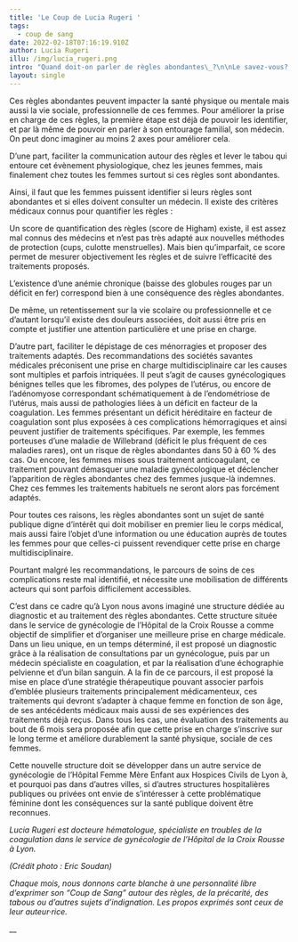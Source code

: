 ```yaml
---
title: 'Le Coup de Lucia Rugeri '
tags:
  - coup de sang
date: 2022-02-18T07:16:19.910Z
author: Lucia Rugeri
illu: /img/lucia_rugeri.png
intro: "Quand doit-on parler de règles abondantes\_?\n\nLe savez-vous?  30% des femmes peuvent présenter des règles abondantes, encore appelées ménorragies, pendant les différentes périodes de leur vie. Les causes en sont multiples."
layout: single
---
```

Ces règles abondantes peuvent impacter la santé physique ou mentale mais aussi la vie sociale, professionnelle de ces femmes. Pour améliorer la prise en charge de ces règles, la première étape est déjà de pouvoir les identifier, et par là même de pouvoir en parler à son entourage familial, son médecin.  On peut donc imaginer au moins 2 axes pour améliorer cela. 

D’une part, faciliter la communication autour des règles et lever le tabou qui entoure cet évènement physiologique, chez les jeunes femmes, mais finalement chez toutes les femmes surtout si ces règles sont abondantes.

Ainsi,  il faut que les femmes puissent identifier si leurs règles sont abondantes et si elles doivent consulter un médecin. Il existe des critères médicaux connus pour quantifier les règles :

Un score de quantification des règles (score de Higham) existe, il est assez mal connus des médecins et n’est pas très adapté aux nouvelles méthodes de protection (cups, culotte menstruelles).  Mais bien qu’imparfait, ce score permet de mesurer objectivement les règles et de suivre l’efficacité des traitements proposés.

L’existence d’une anémie chronique (baisse des globules rouges par un déficit en fer) correspond bien à une conséquence des règles abondantes.

De même, un retentissement sur la vie scolaire ou professionnelle et ce d’autant lorsqu’il existe des douleurs associées, doit aussi être pris en compte et justifier une attention particulière et une prise en charge.

D’autre part, faciliter le dépistage de ces ménorragies et proposer des traitements adaptés. Des recommandations des sociétés savantes médicales préconisent une prise en charge multidisciplinaire car les causes sont multiples et parfois intriquées. Il peut s’agit de causes gynécologiques bénignes telles que les fibromes, des polypes de l’utérus, ou encore de l’adénomyose correspondant schématiquement à de l’endométriose de l’utérus, mais aussi de pathologies liées à un déficit en facteur de la coagulation. Les femmes présentant un déficit héréditaire en facteur de coagulation sont plus exposées à ces complications hémorragiques et ainsi peuvent justifier de traitements spécifiques. Par exemple, les femmes porteuses d’une maladie de Willebrand (déficit le plus fréquent de ces maladies rares), ont un risque de règles abondantes dans 50 à 60 % des cas. Ou encore, les femmes mises sous traitement anticoagulant, ce traitement pouvant démasquer une maladie gynécologique et déclencher l’apparition de règles abondantes chez des femmes jusque-là indemnes.   Chez ces femmes  les traitements habituels ne seront alors pas forcément adaptés. 

Pour toutes ces raisons, les règles abondantes sont un sujet de santé publique digne d’intérêt qui doit mobiliser en premier lieu le corps médical, mais aussi faire l’objet d’une information ou une éducation auprès de toutes les femmes pour que celles-ci puissent revendiquer cette prise en charge multidisciplinaire.  

Pourtant malgré les recommandations, le parcours de soins de ces complications reste mal identifié, et nécessite une mobilisation de différents acteurs  qui sont parfois difficilement accessibles. 

C’est dans ce cadre qu’à Lyon nous avons imaginé une structure dédiée au diagnostic et au traitement des règles abondantes. Cette structure située dans le service de gynécologie de l’Hôpital de la Croix Rousse a comme objectif de simplifier et d’organiser une meilleure prise en charge médicale. Dans un lieu unique, en un temps déterminé, il est proposé un diagnostic grâce à la réalisation de consultations par un gynécologue, puis par un médecin spécialiste en coagulation, et par la réalisation d’une échographie pelvienne et d’un bilan sanguin. A la fin de ce parcours, il est proposé  la mise en place d’une stratégie thérapeutique pouvant associer parfois d’emblée plusieurs traitements principalement médicamenteux, ces traitements qui devront s’adapter à chaque femme en fonction de son âge, de ses antécédents médicaux mais aussi de ses expériences des traitements déjà reçus. Dans tous les cas, une évaluation des traitements au bout de 6 mois sera proposée afin que cette prise en charge s’inscrive sur le long terme et améliore durablement la santé physique, sociale de ces femmes.

Cette nouvelle structure doit se développer dans un autre service de gynécologie de l’Hôpital Femme Mère Enfant aux Hospices Civils de Lyon à, et pourquoi pas dans d’autres villes, si d’autres structures hospitalières publiques ou privées ont envie de s’intéresser à cette problématique féminine dont les conséquences sur la santé publique doivent être reconnues. 

_Lucia Rugeri est docteure hématologue, spécialiste en troubles de la coagulation dans le service de gynécologie de l’Hôpital de la Croix Rousse à Lyon._ 

_(Crédit photo : Eric Soudan)_

_Chaque mois, nous donnons carte blanche à une personnalité libre d’exprimer son “Coup de Sang” autour des règles, de la précarité, des tabous ou d’autres sujets d’indignation. Les propos exprimés sont ceux de leur auteur·rice._

__
